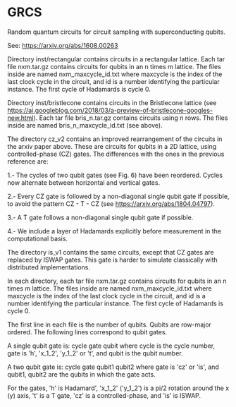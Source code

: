 # GRCS
Random quantum circuits for circuit sampling with superconducting qubits.

See:
https://arxiv.org/abs/1608.00263

Directory inst/rectangular contains circuits in a rectangular lattice. Each tar file nxm.tar.gz contains circuits for qubits in an n times m lattice. The files inside are named nxm_maxcycle_id.txt where maxcycle is the index of the last clock cycle in the circuit, and id is a number identifying the particular instance. The first cycle of Hadamards is cycle 0. 

Directory inst/bristlecone contains circuits in the Bristlecone lattice (see https://ai.googleblog.com/2018/03/a-preview-of-bristlecone-googles-new.html). Each tar file bris_n.tar.gz contains circuits using n rows. The files inside are named bris_n_maxcycle_id.txt (see above). 

The directory cz_v2 contains an improved rearrangement of the circuits in the arxiv paper above. These are circuits for qubits in a 2D lattice, using controlled-phase (CZ) gates. The differences with the ones in the previous reference are:

1.- The cycles of two qubit gates (see Fig. 6) have been reordered. Cycles now alternate between horizontal and vertical gates. 

2.- Every CZ gate is followed by a non-diagonal single qubit gate if possible, to avoid the pattern CZ - T - CZ (see https://arxiv.org/abs/1804.04797). 

3.- A T gate follows a non-diagonal single qubit gate if possible. 

4.- We include a layer of Hadamards explicitly before measurement in the computational basis. 

The directory is_v1 contains the same circuits, except that CZ gates are replaced by ISWAP gates. This gate is harder to simulate classically with distributed implementations. 

In each directory, each tar file nxm.tar.gz contains circuits for qubits in an n times m lattice. The files inside are named nxm_maxcycle_id.txt where maxcycle is the index of the last clock cycle in the circuit, and id is a number identifying the particular instance. The first cycle of Hadamards is cycle 0. 

The first line in each file is the number of qubits. Qubits are row-major ordered. 
The following lines correspond to qubit gates. 

A single qubit gate is:
cycle gate qubit
where cycle is the cycle number, gate is 'h', 'x_1_2', 'y_1_2' or 't', and qubit is the qubit number. 

A two qubit gate is:
cycle gate qubit1 qubit2
where gate is 'cz' or 'is', and qubit1, qubit2 are the qubits in which the gate acts. 

For the gates, 'h' is Hadamard', 'x_1_2' ('y_1_2') is a pi/2 rotation around the x (y) axis, 't' is a T gate, 'cz' is a controlled-phase, and 'is' is ISWAP.
